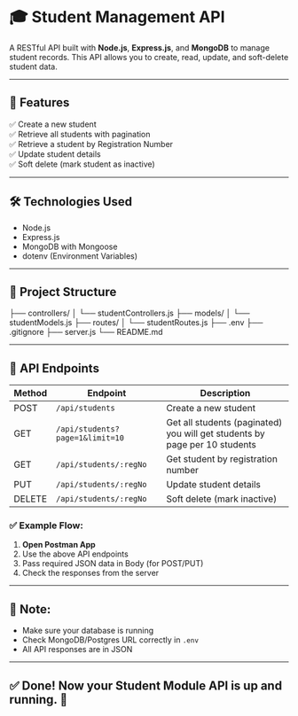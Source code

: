 # 🎓 Student Management API

A RESTful API built with **Node.js**, **Express.js**, and **MongoDB** to manage student records. This API allows you to create, read, update, and soft-delete student data.

---

## 🚀 Features
✅ Create a new student  
✅ Retrieve all students with pagination  
✅ Retrieve a student by Registration Number  
✅ Update student details  
✅ Soft delete (mark student as inactive)  

---

## 🛠️ Technologies Used
- Node.js
- Express.js
- MongoDB with Mongoose
- dotenv (Environment Variables)

---

## 📂 Project Structure

├── controllers/ │ └── studentControllers.js
├── models/ │ └── studentModels.js
├── routes/ │ └── studentRoutes.js
├── .env
├── .gitignore
├── server.js 
└── README.md

---

## 📖 API Endpoints

| Method | Endpoint                       | Description                        
|------- |------------------------------- |------------------------------------ 
| POST   | `/api/students`                | Create a new student               
| GET    | `/api/students?page=1&limit=10`| Get all students (paginated)  you will get students by page per 10 students    
| GET    | `/api/students/:regNo`         | Get student by registration number 
| PUT    | `/api/students/:regNo`         | Update student details             
| DELETE | `/api/students/:regNo`         | Soft delete (mark inactive)        

### ✅ Example Flow:
1. **Open Postman App**
2. Use the above API endpoints
3. Pass required JSON data in Body (for POST/PUT)
4. Check the responses from the server


---

## 📌 Note:
- Make sure your database is running
- Check MongoDB/Postgres URL correctly in `.env`
- All API responses are in JSON

---

## ✅ Done! Now your Student Module API is up and running. 🎉
